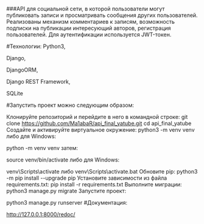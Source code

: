 ###API для социальной сети, в которой пользователи могут публиковать записи и просматривать сообщения других пользователей. Реализованы механизм комментариев к записям, возможность подписки на публикации интересующий авторов, регистрация пользователей. Для аутентификации используется JWT-токен.

#Технологии:
Python3,

Django,

DjangoORM,

Django REST Framework,

SQLite

#Запустить проект можно следующим образом:

Клонируйте репозиторий и перейдите в него в командной строке:
git clone https://github.com/Ma1abaR/api_final_yatube.git
cd api_final_yatube
Cоздайте и активируйте виртуальное окружение:
python3 -m venv venv
либо для Windows:

python -m venv venv
затем:

source venv/bin/activate
либо для Windows:

venv\Scripts\activate либо venv\Scripts\activate.bat
Обновите pip:
python3 -m pip install --upgrade pip
Установите зависимости из файла requirements.txt:
pip install -r requirements.txt
Выполните миграции:
python3 manage.py migrate
Запустите проект:

python3 manage.py runserver
#Документация:

http://127.0.0.1:8000/redoc/

